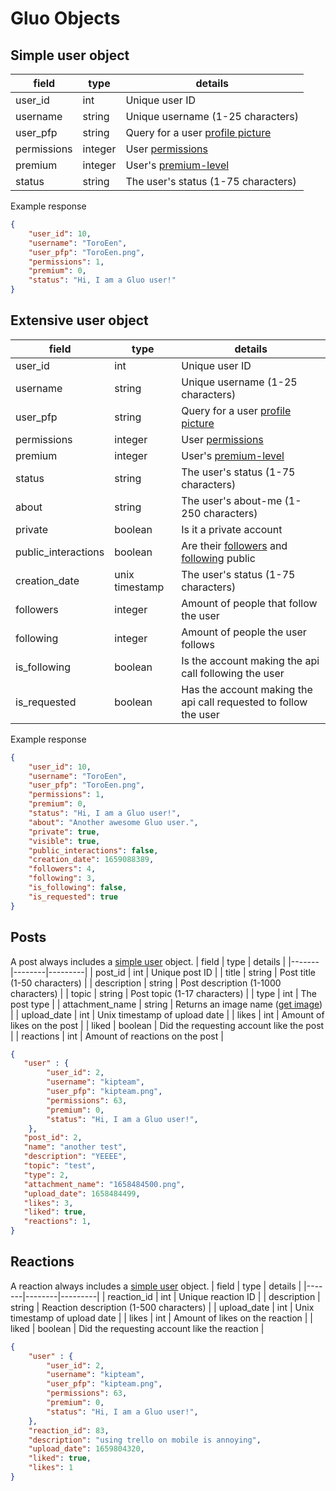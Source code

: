 # Gluo Objects
## Simple user object
| field | type   | details |
|-------|--------|---------|
| user_id  | int | Unique user ID |
| username  | string | Unique username (1-25 characters) |
| user_pfp  | string | Query for a user [profile picture](/docs/resources/users.md#get-a-profile-picture) |
| permissions  | integer | User [permissions](permissions.md#general-permissions) |
| premium  | integer | User's [premium-level](permissions.md#premium-levels) |
| status  | string | The user's status (1-75 characters) |

Example response
```json
{
    "user_id": 10,
    "username": "ToroEen",
    "user_pfp": "ToroEen.png",
    "permissions": 1,
    "premium": 0,
    "status": "Hi, I am a Gluo user!"
}
```

## Extensive user object
| field | type   | details |
|-------|--------|---------|
| user_id  | int | Unique user ID |
| username  | string | Unique username (1-25 characters) |
| user_pfp  | string | Query for a user [profile picture](/docs/resources/users.md#get-a-profile-picture) |
| permissions  | integer | User [permissions](permissions.md#general-permissions) |
| premium  | integer | User's [premium-level](permissions.md#premium-levels) |
| status  | string | The user's status (1-75 characters) |
| about  | string | The user's about-me (1-250 characters) |
| private  | boolean | Is it a private account |
| public_interactions  | boolean | Are their [followers](/docs/resources/users.md#getting-a-users-followers) and [following](/docs/resources/users.md#getting-the-people-a-user-follows) public |
| creation_date  | unix timestamp | The user's status (1-75 characters) |
| followers  | integer | Amount of people that follow the user |
| following  | integer | Amount of people the user follows |
| is_following  | boolean | Is the account making the api call following the user |
| is_requested  | boolean | Has the account making the api call requested to follow the user |

Example response
```json
{
    "user_id": 10,
    "username": "ToroEen",
    "user_pfp": "ToroEen.png",
    "permissions": 1,
    "premium": 0,
    "status": "Hi, I am a Gluo user!",
    "about": "Another awesome Gluo user.",
    "private": true,
    "visible": true,
    "public_interactions": false,
    "creation_date": 1659088389,
    "followers": 4,
    "following": 3,
    "is_following": false,
    "is_requested": true
}
```

## Posts
A post always includes a [simple user](objects.md#simple-user-object) object.
| field | type   | details |
|-------|--------|---------|
| post_id  | int | Unique post ID |
| title  | string | Post title (1-50 characters) |
| description | string | Post description (1-1000 characters) |
| topic  | string | Post topic (1-17 characters) |
| type  | int | The post type |
| attachment_name  | string | Returns an image name ([get image](/docs/resources/posts.md#get-a-post-attachment)) |
| upload_date | int | Unix timestamp of upload date |
| likes | int | Amount of likes on the post |
| liked | boolean | Did the requesting account like the post |
| reactions | int | Amount of reactions on the post |

```json
{
   "user" : {
        "user_id": 2,
        "username": "kipteam",
        "user_pfp": "kipteam.png",
        "permissions": 63,
        "premium": 0,
        "status": "Hi, I am a Gluo user!",
    },
   "post_id": 2,
   "name": "another test",
   "description": "YEEEE",
   "topic": "test",
   "type": 2,
   "attachment_name": "1658484500.png",
   "upload_date": 1658484499,
   "likes": 3,
   "liked": true,
   "reactions": 1,
}
```

## Reactions
A reaction always includes a [simple user](objects.md#simple-user-object) object.
| field | type   | details |
|-------|--------|---------|
| reaction_id  | int | Unique reaction ID |
| description | string | Reaction description (1-500 characters) |
| upload_date | int | Unix timestamp of upload date |
| likes | int | Amount of likes on the reaction |
| liked | boolean | Did the requesting account like the reaction |

```json
{
    "user" : {
        "user_id": 2,
        "username": "kipteam",
        "user_pfp": "kipteam.png",
        "permissions": 63,
        "premium": 0,
        "status": "Hi, I am a Gluo user!",
    },
    "reaction_id": 83,
    "description": "using trello on mobile is annoying",
    "upload_date": 1659804320,
    "liked": true,
    "likes": 1
}
```